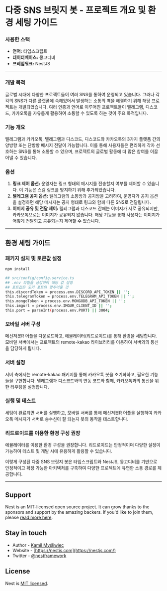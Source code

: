 # 다중 SNS 브릿지 봇 - 프로젝트 개요 및 환경 세팅 가이드

### 사용한 스택

- **언어:** 타입스크립트
- **데이터베이스:** 몽고디비
- **프레임워크:** NestJS

---

### 개발 목적

글로벌 시대에 다양한 프로젝트들이 여러 SNS를 통하여 운영되고 있습니다. 그러나 각각의 SNS가 다른 플랫폼에 속해있어서 발생하는 소통의 벽을 해결하기 위해 해당 프로젝트는 개발되었습니다. 여러 인종과 언어로 이루어진 프로젝트들이 텔레그램, 디스코드, 카카오톡을 자유롭게 활용하여 소통할 수 있도록 하는 것이 주요 목적입니다.

### 기능 개요

텔레그램과 카카오톡, 텔레그램과 디스코드, 디스코드와 카카오톡의 3가지 플랫폼 간의 양방향 또는 단방향 메시지 전달이 가능합니다. 이를 통해 사용자들은 편리하게 각자 선호하는 SNS를 통해 소통할 수 있으며, 프로젝트의 글로벌 활동에 더 많은 참여를 이끌어낼 수 있습니다.

### 옵션

1. **링크 제어 옵션:** 운영자는 링크 형태의 메시지를 전송할지 여부를 제어할 수 있습니다. 이 기능은 스캠 링크를 방지하기 위해 추가되었습니다.
2. **텔레그램 공지 옵션:** 텔레그램의 소통방과 공지방을 고려하여, 운영자가 공지 옵션을 설정하면 해당 메시지는 공지 형태로 링크와 함께 다른 SNS로 전달됩니다.
3. **이미지 공유 및 전달 제어:** 텔레그램과 디스코드 간에는 이미지가 서로 공유되지만, 카카오톡으로는 이미지가 공유되지 않습니다. 해당 기능을 통해 사용자는 이미지가 어떻게 전달되고 공유되는지 제어할 수 있습니다.

---

## 환경 세팅 가이드

### 패키지 설치 및 토큰값 설정

```bash
npm install

## src/config/config.service.ts
## .env 파일을 생성하여 해당 값 설정
## 포트값은 도커 포트와 맞추어줄 것
this.discordToken = process.env.DISCORD_API_TOKEN || '';
this.telegramToken = process.env.TELEGRAM_API_TOKEN || '';
this.mongoToken = process.env.MONGODB_API_TOKEN || '';
this.imgurl = process.env.IMGUR_CLIENT_ID || '';
this.port = parseInt(process.env.PORT) || 3004;

```

### 모바일 서버 구성

메신저봇R 어플을 다운로드하고, 에뮬레이터(리드로이드)를 통해 환경을 세팅합니다. 모바일 서버에서는 프로젝트의 remote-kakao 라이브러리를 이용하여 서버와의 통신을 담당하게 됩니다.

### 서버 설정

서버 측에서는 remote-kakao 패키지를 통해 카카오톡 봇을 초기화하고, 필요한 기능들을 구현합니다. 텔레그램과 디스코드와의 연동 코드와 함께, 카카오톡과의 통신을 위한 라우팅을 설정합니다.

### 실행 및 테스트

세팅이 완료되면 서버를 실행하고, 모바일 서버를 통해 메신저봇R 어플을 실행하여 카카오톡 메시지가 서버로 송수신이 잘 되는지 봇의 동작을 테스트합니다.

### 리드로이드를 이용한 환경 구성 권장

에뮬레이터를 이용한 환경 구성을 권장합니다. 리드로이드는 안정적이며 다양한 설정이 가능하여 테스트 및 개발 시에 유용하게 활용할 수 있습니다.

이렇게 구성된 다중 SNS 브릿지 봇은 타입스크립트와 NestJS, 몽고디비를 기반으로 안정적이고 확장 가능한 아키텍처를 구축하여 다양한 프로젝트에 유연한 소통 경로를 제공합니다.

---

## Support

Nest is an MIT-licensed open source project. It can grow thanks to the sponsors and support by the amazing backers. If you'd like to join them, please [read more here](https://docs.nestjs.com/support).

## Stay in touch

- Author - [Kamil Myśliwiec](https://kamilmysliwiec.com)
- Website - [https://nestjs.com](https://nestjs.com/)
- Twitter - [@nestframework](https://twitter.com/nestframework)

## License

Nest is [MIT licensed](LICENSE).
